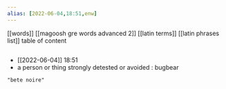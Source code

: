 ```yaml
---
alias: [2022-06-04,18:51,enw]
---
```

[[words]] [[magoosh gre words advanced 2]] [[latin terms]] [[latin phrases list]]
table of content
```toc
```

- [[2022-06-04]] 18:51
- a person or thing strongly detested or avoided : bugbear
```query
"bete noire"
```
